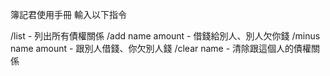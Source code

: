 簿記君使用手冊
輸入以下指令

/list - 列出所有債權關係
/add name amount - 借錢給別人、別人欠你錢
/minus name amount - 跟別人借錢、你欠別人錢
/clear name - 清除跟這個人的債權關係
